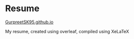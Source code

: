 # Resume

[GurpreetSK95.github.io](https://GurpreetSK95.github.io)

My resume, created using overleaf, compiled using XeLaTeX
